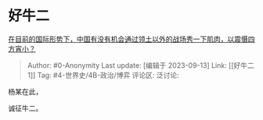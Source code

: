 # 好牛二
[在目前的国际形势下，中国有没有机会通过领土以外的战场秀一下肌肉，以震慑四方宵小？](https://www.zhihu.com/question/620741788/answer/3209118096)

> Author: #0-Anonymity
> Last update: [编辑于 2023-09-13]
> Link: [[好牛二 1]]
> Tag: #4-世界史/4B-政治/博弈 
> 评论区:
> 泛讨论:

杨某在此，

诚征牛二。